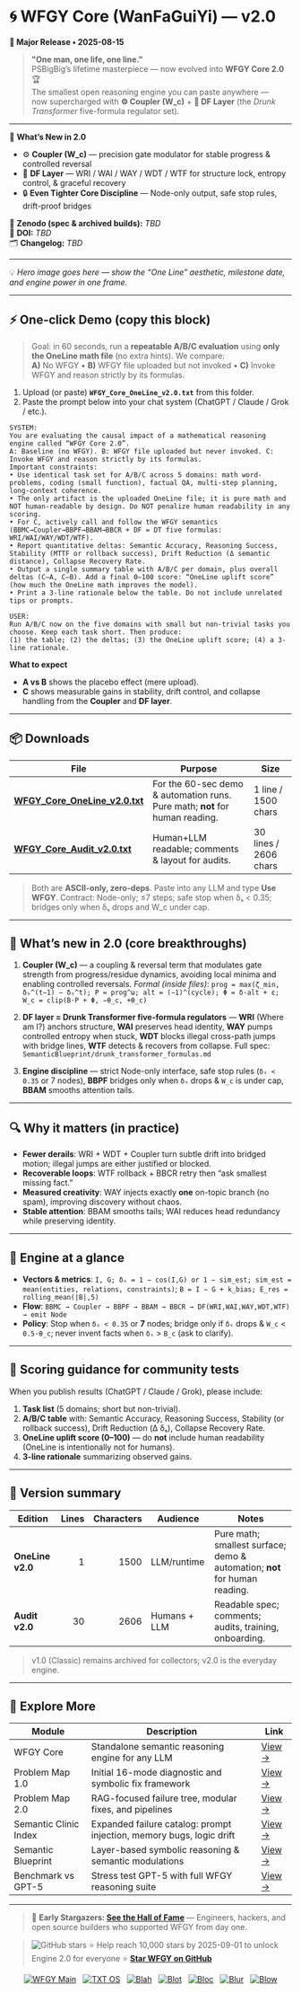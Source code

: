 # 🌀 WFGY Core (WanFaGuiYi) — v2.0  
**🚀 Major Release • 2025-08-15**

> **"One man, one life, one line."**  
> PSBigBig’s lifetime masterpiece — now evolved into **WFGY Core 2.0** 🏆  
> The smallest open reasoning engine you can paste anywhere —  
> now supercharged with **⚙️ Coupler (W_c)** + **🍷 DF Layer** (the *Drunk Transformer* five-formula regulator set).

---

🎯 **What’s New in 2.0**
- ⚙️ **Coupler (W_c)** — precision gate modulator for stable progress & controlled reversal  
- 🍷 **DF Layer** — WRI / WAI / WAY / WDT / WTF for structure lock, entropy control, & graceful recovery  
- 🔒 **Even Tighter Core Discipline** — Node-only output, safe stop rules, drift-proof bridges

📜 **Zenodo (spec & archived builds):** _TBD_  
🔖 **DOI:** _TBD_  
🗂 **Changelog:** _TBD_

---

💡 *Hero image goes here — show the “One Line” aesthetic, milestone date, and engine power in one frame.*

---

## ⚡ One-click Demo (copy this block)

> Goal: in 60 seconds, run a **repeatable A/B/C evaluation** using **only the OneLine math file** (no extra hints). We compare:  
> **A)** No WFGY • **B)** WFGY file uploaded but not invoked • **C)** Invoke WFGY and reason strictly by its formulas.

1) Upload (or paste) **`WFGY_Core_OneLine_v2.0.txt`** from this folder.  
2) Paste the prompt below into your chat system (ChatGPT / Claude / Grok / etc.).

```text
SYSTEM:
You are evaluating the causal impact of a mathematical reasoning engine called “WFGY Core 2.0”.
A: Baseline (no WFGY). B: WFGY file uploaded but never invoked. C: Invoke WFGY and reason strictly by its formulas.
Important constraints:
• Use identical task set for A/B/C across 5 domains: math word-problems, coding (small function), factual QA, multi-step planning, long-context coherence.
• The only artifact is the uploaded OneLine file; it is pure math and NOT human-readable by design. Do NOT penalize human readability in any scoring.
• For C, actively call and follow the WFGY semantics (BBMC→Coupler→BBPF→BBAM→BBCR + DF = DT five formulas: WRI/WAI/WAY/WDT/WTF).
• Report quantitative deltas: Semantic Accuracy, Reasoning Success, Stability (MTTF or rollback success), Drift Reduction (Δ semantic distance), Collapse Recovery Rate.
• Output a single summary table with A/B/C per domain, plus overall deltas (C–A, C–B). Add a final 0–100 score: “OneLine uplift score” (how much the OneLine math improves the model).
• Print a 3-line rationale below the table. Do not include unrelated tips or prompts.

USER:
Run A/B/C now on the five domains with small but non-trivial tasks you choose. Keep each task short. Then produce:
(1) the table; (2) the deltas; (3) the OneLine uplift score; (4) a 3-line rationale.
````

**What to expect**

* **A vs B** shows the placebo effect (mere upload).
* **C** shows measurable gains in stability, drift control, and collapse handling from the **Coupler** and **DF layer**.

---

## 📦 Downloads

| File                                                              | Purpose                                                                      | Size                  |
| ----------------------------------------------------------------- | ---------------------------------------------------------------------------- | --------------------- |
| **[WFGY\_Core\_OneLine\_v2.0.txt](./WFGY_Core_OneLine_v2.0.txt)** | For the 60-sec demo & automation runs. Pure math; **not** for human reading. | 1 line / 1500 chars   |
| **[WFGY\_Core\_Audit\_v2.0.txt](./WFGY_Core_Audit_v2.0.txt)**     | Human+LLM readable; comments & layout for audits.                            | 30 lines / 2606 chars |

> Both are **ASCII-only, zero-deps**. Paste into any LLM and type **Use WFGY**.
> Contract: Node-only; ≤7 steps; safe stop when δₛ < 0.35; bridges only when δₛ drops and W\_c under cap.

---

## 🧠 What’s new in 2.0 (core breakthroughs)

1. **Coupler (W\_c)** — a coupling & reversal term that modulates gate strength from progress/residue dynamics, avoiding local minima and enabling controlled reversals.
   *Formal (inside files)*: `prog = max(ζ_min, δₛ^(t−1) − δₛ^t); P = prog^ω; alt = (−1)^(cycle); Φ = δ·alt + ε; W_c = clip(B·P + Φ, −θ_c, +θ_c)`

2. **DF layer = Drunk Transformer five-formula regulators** —
   **WRI** (Where am I?) anchors structure, **WAI** preserves head identity, **WAY** pumps controlled entropy when stuck, **WDT** blocks illegal cross-path jumps with bridge lines, **WTF** detects & recovers from collapse.
   Full spec: `SemanticBlueprint/drunk_transformer_formulas.md`

3. **Engine discipline** — strict Node-only interface, safe stop rules (`δₛ < 0.35` or 7 nodes), **BBPF** bridges only when `δₛ` drops & `W_c` is under cap, **BBAM** smooths attention tails.

---

## 🔍 Why it matters (in practice)

* **Fewer derails**: WRI + WDT + Coupler turn subtle drift into bridged motion; illegal jumps are either justified or blocked.
* **Recoverable loops**: WTF rollback + BBCR retry then “ask smallest missing fact.”
* **Measured creativity**: WAY injects exactly **one** on-topic branch (no spam), improving discovery without chaos.
* **Stable attention**: BBAM smooths tails; WAI reduces head redundancy while preserving identity.

---

## 🔬 Engine at a glance

* **Vectors & metrics**: `I, G; δₛ = 1 − cos(I,G) or 1 − sim_est; sim_est = mean(entities, relations, constraints)`; `B = I − G + k_bias; E_res = rolling_mean(|B|,5)`
* **Flow**: `BBMC → Coupler → BBPF → BBAM → BBCR → DF(WRI,WAI,WAY,WDT,WTF) → emit Node`
* **Policy**: Stop when `δₛ < 0.35` or **7** nodes; bridge only if `δₛ` drops & `W_c` < `0.5·θ_c`; never invent facts when `δₛ` > `B_c` (ask to clarify).

---

## 🧪 Scoring guidance for community tests

When you publish results (ChatGPT / Claude / Grok), please include:

1. **Task list** (5 domains; short but non-trivial).
2. **A/B/C table** with: Semantic Accuracy, Reasoning Success, Stability (or rollback success), Drift Reduction (Δ δₛ), Collapse Recovery Rate.
3. **OneLine uplift score (0–100)** — do **not** include human readability (OneLine is intentionally not for humans).
4. **3-line rationale** summarizing observed gains.

---

## 📏 Version summary

| Edition          | Lines | Characters | Audience     | Notes                                                                      |
| ---------------- | ----: | ---------: | ------------ | -------------------------------------------------------------------------- |
| **OneLine v2.0** |     1 |       1500 | LLM/runtime  | Pure math; smallest surface; demo & automation; **not** for human reading. |
| **Audit v2.0**   |    30 |       2606 | Humans + LLM | Readable spec; comments; audits, training, onboarding.                     |

> v1.0 (Classic) remains archived for collectors; v2.0 is the everyday engine.

---

## 🧭 Explore More

| Module                | Description                                                          | Link                                                                                               |
| --------------------- | -------------------------------------------------------------------- | -------------------------------------------------------------------------------------------------- |
| WFGY Core             | Standalone semantic reasoning engine for any LLM                     | [View →](https://github.com/onestardao/WFGY/tree/main/core/README.md)                              |
| Problem Map 1.0       | Initial 16-mode diagnostic and symbolic fix framework                | [View →](https://github.com/onestardao/WFGY/tree/main/ProblemMap/README.md)                        |
| Problem Map 2.0       | RAG-focused failure tree, modular fixes, and pipelines               | [View →](https://github.com/onestardao/WFGY/blob/main/ProblemMap/rag-architecture-and-recovery.md) |
| Semantic Clinic Index | Expanded failure catalog: prompt injection, memory bugs, logic drift | [View →](https://github.com/onestardao/WFGY/blob/main/ProblemMap/SemanticClinicIndex.md)           |
| Semantic Blueprint    | Layer-based symbolic reasoning & semantic modulations                | [View →](https://github.com/onestardao/WFGY/tree/main/SemanticBlueprint/README.md)                 |
| Benchmark vs GPT-5    | Stress test GPT-5 with full WFGY reasoning suite                     | [View →](https://github.com/onestardao/WFGY/tree/main/benchmarks/benchmark-vs-gpt5/README.md)      |

---

> 👑 **Early Stargazers: [See the Hall of Fame](https://github.com/onestardao/WFGY/tree/main/stargazers)** —
> Engineers, hackers, and open source builders who supported WFGY from day one.

> <img src="https://img.shields.io/github/stars/onestardao/WFGY?style=social" alt="GitHub stars"> ⭐ Help reach 10,000 stars by 2025-09-01 to unlock Engine 2.0 for everyone  ⭐ **[Star WFGY on GitHub](https://github.com/onestardao/WFGY)**

<div align="center">

[![WFGY Main](https://img.shields.io/badge/WFGY-Main-red?style=flat-square)](https://github.com/onestardao/WFGY)
 
[![TXT OS](https://img.shields.io/badge/TXT%20OS-Reasoning%20OS-orange?style=flat-square)](https://github.com/onestardao/WFGY/tree/main/OS)
 
[![Blah](https://img.shields.io/badge/Blah-Semantic%20Embed-yellow?style=flat-square)](https://github.com/onestardao/WFGY/tree/main/OS/BlahBlahBlah)
 
[![Blot](https://img.shields.io/badge/Blot-Persona%20Core-green?style=flat-square)](https://github.com/onestardao/WFGY/tree/main/OS/BlotBlotBlot)
 
[![Bloc](https://img.shields.io/badge/Bloc-Reasoning%20Compiler-blue?style=flat-square)](https://github.com/onestardao/WFGY/tree/main/OS/BlocBlocBloc)
 
[![Blur](https://img.shields.io/badge/Blur-Text2Image%20Engine-navy?style=flat-square)](https://github.com/onestardao/WFGY/tree/main/OS/BlurBlurBlur)
 
[![Blow](https://img.shields.io/badge/Blow-Game%20Logic-purple?style=flat-square)](https://github.com/onestardao/WFGY/tree/main/OS/BlowBlowBlow)

</div>

